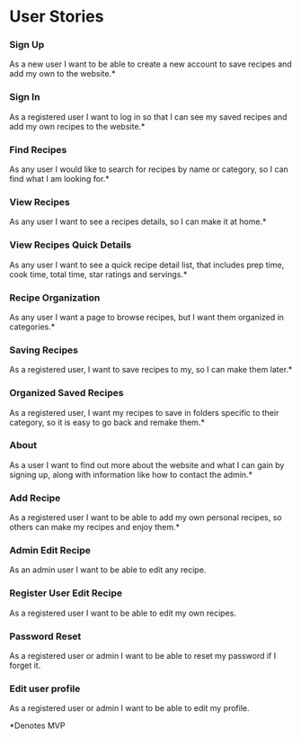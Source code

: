 # User Stories

### Sign Up

As a new user I want to be able to create a new account to save recipes and add my own to the website.*

### Sign In

As a registered user I want to log in so that I can see my saved recipes and add my own recipes to the website.*

### Find Recipes

As any user I would like to search for recipes by name or category, so I can find what I am looking for.*

### View Recipes

As any user I want to see a recipes details, so I can make it at home.*

### View Recipes Quick Details

As any user I want to see a quick recipe detail list, that includes prep time, cook time, total time, star ratings and servings.*  

### Recipe Organization

As any user I want a page to browse recipes, but I want them organized in categories.*

### Saving Recipes 

As a registered user, I want to save recipes to my, so I can make them later.*

### Organized Saved Recipes

As a registered user, I want my recipes to save in folders specific to their category, so it is easy to go back and remake them.*

### About 

As a user I want to find out more about the website and what I can gain by signing up, along with information like how to contact the admin.*

### Add Recipe

As a registered user I want to be able to add my own personal recipes, so others can make my recipes and enjoy them.* 

### Admin Edit Recipe

As an admin user I want to be able to edit any recipe.

### Register User Edit Recipe

As a registered user I want to be able to edit my own recipes.

### Password Reset

As a registered user or admin I want to be able to reset my password if I forget it.

### Edit user profile

As a registered user or admin I want to be able to edit my profile.

*Denotes MVP









 